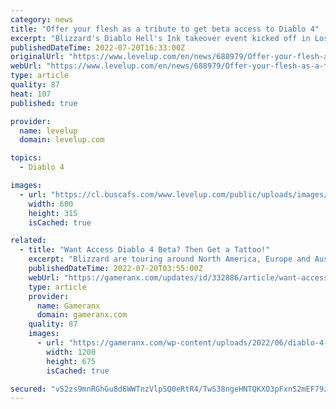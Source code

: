 ```yaml
---
category: news
title: "Offer your flesh as a tribute to get beta access to Diablo 4"
excerpt: "Blizzard's Diablo Hell's Ink takeover event kicked off in Los Angeles on Saturday and will continue through September 10. During this time, fans can get a free Diablo tattoo. But this is getting huge ..."
publishedDateTime: 2022-07-20T16:33:00Z
originalUrl: "https://www.levelup.com/en/news/688979/Offer-your-flesh-as-a-tribute-to-get-beta-access-to-Diablo-4"
webUrl: "https://www.levelup.com/en/news/688979/Offer-your-flesh-as-a-tribute-to-get-beta-access-to-Diablo-4"
type: article
quality: 87
heat: 107
published: true

provider:
  name: levelup
  domain: levelup.com

topics:
  - Diablo 4

images:
  - url: "https://cl.buscafs.com/www.levelup.com/public/uploads/images/751951/751951_600x315.jpg"
    width: 600
    height: 315
    isCached: true

related:
  - title: "Want Access Diablo 4 Beta? Then Get a Tattoo!"
    excerpt: "Blizzard are touring around North America, Europe and Australia offering free tattoos, digital copies of Diablo 4 as well as a access to the beta."
    publishedDateTime: 2022-07-20T03:55:00Z
    webUrl: "https://gameranx.com/updates/id/332886/article/want-access-diablo-4-beta-then-get-a-tattoo/"
    type: article
    provider:
      name: Gameranx
      domain: gameranx.com
    quality: 87
    images:
      - url: "https://gameranx.com/wp-content/uploads/2022/06/diablo-4-demon.jpg"
        width: 1200
        height: 675
        isCached: true

secured: "v52zs9mnRGhGu8d6WWTnzVlpSQ0eRtR4/TwS38ngeHNTQKXO3pFxnS2mEF79z+/yyn4Kpy//ZjEJ732NmUd3QkraiTAqXQCoZyVaq+rdW2UBYwuA+LaTEbyBtHbbNPd4M0NGonJNSjQ+svtqGr4X4FeqbUSnK5SsF2DANE3kPQEhFbvEZ06Wz5jkBOdpDEmIGBHMunxhFS0T2ikXs7/mGvR0i7rBG6SmbPKiyKVOHC5myuYjhIJf0c0dA5xuYC0OeCVG9O6ZrvtJHMchnXqbIWeCoOMkzg1lcY9kmAI61bOh3H1VklhVYUGT+GOUj+EAaOpLSde6GWr9S/rs1l9sSJm1KKxeSMBZZpiA2bz9srE=;pujhZaZR6f+NhF+8r5og2g=="
---
```


